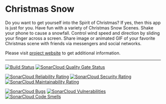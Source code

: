 # Christmas Snow

Do you want to get yourself into the Spirit of Christmas? If yes, then this
app  is  just  for  you.  Have fun with a variety of Christmas Snow Scenes.
Shake  your  phone to cause a snowfall. Control wind speed and direction by
sliding  your  finger  across a screen. Share image or animated GIF of your
favorite Christmas scene with friends via messengers and social networks.

Please  visit  [project  website](https://christmassnow.sourceforge.io/) to
get additional information.

---

[![Build Status](https://github.com/christmas-snow/christmassnow-ios/workflows/Build/badge.svg)](https://github.com/christmas-snow/christmassnow-ios/actions?query=workflow%3A%22Build%22)
[![SonarCloud Quality Gate Status](https://sonarcloud.io/api/project_badges/measure?project=christmas-snow_christmassnow-ios&metric=alert_status)](https://sonarcloud.io/dashboard?id=christmas-snow_christmassnow-ios)

[![SonarCloud Reliability Rating](https://sonarcloud.io/api/project_badges/measure?project=christmas-snow_christmassnow-ios&metric=reliability_rating)](https://sonarcloud.io/dashboard?id=christmas-snow_christmassnow-ios)
[![SonarCloud Security Rating](https://sonarcloud.io/api/project_badges/measure?project=christmas-snow_christmassnow-ios&metric=security_rating)](https://sonarcloud.io/dashboard?id=christmas-snow_christmassnow-ios)
[![SonarCloud Maintainability Rating](https://sonarcloud.io/api/project_badges/measure?project=christmas-snow_christmassnow-ios&metric=sqale_rating)](https://sonarcloud.io/dashboard?id=christmas-snow_christmassnow-ios)

[![SonarCloud Bugs](https://sonarcloud.io/api/project_badges/measure?project=christmas-snow_christmassnow-ios&metric=bugs)](https://sonarcloud.io/dashboard?id=christmas-snow_christmassnow-ios)
[![SonarCloud Vulnerabilities](https://sonarcloud.io/api/project_badges/measure?project=christmas-snow_christmassnow-ios&metric=vulnerabilities)](https://sonarcloud.io/dashboard?id=christmas-snow_christmassnow-ios)
[![SonarCloud Code Smells](https://sonarcloud.io/api/project_badges/measure?project=christmas-snow_christmassnow-ios&metric=code_smells)](https://sonarcloud.io/dashboard?id=christmas-snow_christmassnow-ios)
